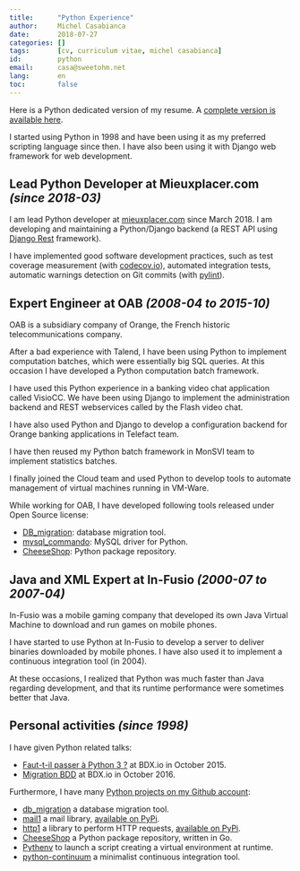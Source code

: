 ```yaml
---
title:      "Python Experience"
author:     Michel Casabianca
date:       2018-07-27
categories: []
tags:       [cv, curriculum vitae, michel casabianca]
id:         python
email:      casa@sweetohm.net
lang:       en
toc:        false
---
```


Here is a Python dedicated version of my resume. A [complete version is available here](http://sweetohm.net/resume/resume.en.html).

<!--more-->

I started using Python in 1998 and have been using it as my preferred scripting language since then. I have also been using it with Django web framework for web development.

Lead Python Developer at Mieuxplacer.com *(since 2018-03)*
----------------------------------------------------------

I am lead Python developer at [mieuxplacer.com](http://mieuxplacer.com) since March 2018. I am developing and maintaining a Python/Django backend (a REST API using [Django Rest](http://www.django-rest-framework.org/) framework).

I have implemented good software development practices, such as test coverage measurement (with [codecov.io](http://codecov.io)), automated integration tests, automatic warnings detection on Git commits (with [pylint](https://www.pylint.org/)).

Expert Engineer at OAB *(2008-04 to 2015-10)*
---------------------------------------------

OAB is a subsidiary company of Orange, the French historic telecommunications company.

After a bad experience with Talend, I have been using Python to implement computation batches, which were essentially big SQL queries. At this occasion I have developed a Python computation batch framework.

I have used this Python experience in a banking video chat application called VisioCC. We have been using Django to implement the administration backend and REST webservices called by the Flash video chat.

I have also used Python and Django to develop a configuration backend for Orange banking applications in Telefact team.

I have then reused my Python batch framework in MonSVI team to implement statistics batches.

I finally joined the Cloud team and used Python to develop tools to automate management of virtual machines running in VM-Ware.

While working for OAB, I have developed following tools released under Open Source license:

- [DB_migration](https://github.com/c4s4/db_migration): database migration tool.
- [mysql_commando](https://github.com/c4s4/mysql_commando): MySQL driver for Python.
- [CheeseShop](https://github.com/c4s4/cheeseshop): Python package repository.

Java and XML Expert at In-Fusio *(2000-07 to 2007-04)*
------------------------------------------------------

In-Fusio was a mobile gaming company that developed its own Java Virtual Machine to download and run games on mobile phones.

I have started to use Python at In-Fusio to develop a server to deliver binaries downloaded by mobile phones. I have also used it to implement a continuous integration tool (in 2004).

At these occasions, I realized that Python was much faster than Java regarding development, and that its runtime performance were sometimes better that Java.

Personal activities *(since 1998)*
----------------------------------

I have given Python related talks:

- [Faut-t-il passer à Python 3 ?](http://sweetohm.net/slides/python-3-migration/) at BDX.io in October 2015.
- [Migration BDD](http://sweetohm.net/slides/db-migration/) at BDX.io in October 2016.

Furthermore, I have many [Python projects on my Github account](https://github.com/c4s4?utf8=%E2%9C%93&tab=repositories&q=&type=&language=python):

- [db_migration](https://github.com/c4s4/db_migration) a database migration tool.
- [mail1](https://github.com/c4s4/mail1) a mail library, [available on PyPi](https://pypi.org/project/mail1/).
- [http1](https://github.com/c4s4/http1) a library to perform HTTP requests, [available on PyPi](https://pypi.org/project/http1/).
- [CheeseShop](https://github.com/c4s4/cheeseshop) a Python package repository, written in Go.
- [Pythenv](https://github.com/c4s4/pythenv) to launch a script creating a virtual environment at runtime.
- [python-continuum](https://github.com/c4s4/python-continuum) a minimalist continuous integration tool.
